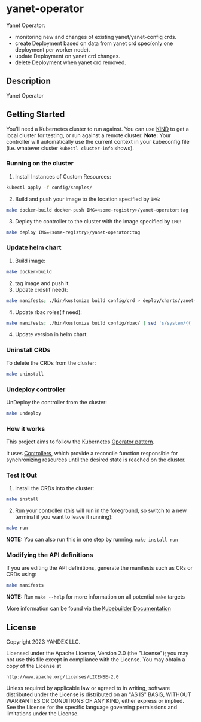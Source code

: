 # yanet-operator
Yanet Operator:
- monitoring new and changes of existing yanet/yanet-config crds.
- create Deployment based on data from yanet crd spec(only one deployment per worker node).
- update Deployment on yanet crd changes.
- delete Deployment when yanet crd removed.

## Description
Yanet Operator

## Getting Started
You’ll need a Kubernetes cluster to run against. You can use [KIND](https://sigs.k8s.io/kind) to get a local cluster for testing, or run against a remote cluster.
**Note:** Your controller will automatically use the current context in your kubeconfig file (i.e. whatever cluster `kubectl cluster-info` shows).

### Running on the cluster
1. Install Instances of Custom Resources:

```sh
kubectl apply -f config/samples/
```

2. Build and push your image to the location specified by `IMG`:

```sh
make docker-build docker-push IMG=<some-registry>/yanet-operator:tag
```

3. Deploy the controller to the cluster with the image specified by `IMG`:

```sh
make deploy IMG=<some-registry>/yanet-operator:tag
```

### Update helm chart
1. Build image:
```sh
make docker-build
```
2. tag image and push it.
3. Update crds(if need):
```sh
make manifests; ./bin/kustomize build config/crd > deploy/charts/yanet-operator/crds/yanet.yaml
```
4. Update rbac roles(if need):
```sh
make manifests; ./bin/kustomize build config/rbac/ | sed 's/system/{{ .Values.namespace }}/g' > deploy/charts/yanet-operator/templates/rbac.yaml
```
4. Update version in helm chart.

### Uninstall CRDs
To delete the CRDs from the cluster:

```sh
make uninstall
```

### Undeploy controller
UnDeploy the controller from the cluster:

```sh
make undeploy
```

### How it works
This project aims to follow the Kubernetes [Operator pattern](https://kubernetes.io/docs/concepts/extend-kubernetes/operator/).

It uses [Controllers](https://kubernetes.io/docs/concepts/architecture/controller/),
which provide a reconcile function responsible for synchronizing resources until the desired state is reached on the cluster.

### Test It Out
1. Install the CRDs into the cluster:

```sh
make install
```

2. Run your controller (this will run in the foreground, so switch to a new terminal if you want to leave it running):

```sh
make run
```

**NOTE:** You can also run this in one step by running: `make install run`

### Modifying the API definitions
If you are editing the API definitions, generate the manifests such as CRs or CRDs using:

```sh
make manifests
```

**NOTE:** Run `make --help` for more information on all potential `make` targets

More information can be found via the [Kubebuilder Documentation](https://book.kubebuilder.io/introduction.html)

## License

Copyright 2023 YANDEX LLC.

Licensed under the Apache License, Version 2.0 (the "License");
you may not use this file except in compliance with the License.
You may obtain a copy of the License at

    http://www.apache.org/licenses/LICENSE-2.0

Unless required by applicable law or agreed to in writing, software
distributed under the License is distributed on an "AS IS" BASIS,
WITHOUT WARRANTIES OR CONDITIONS OF ANY KIND, either express or implied.
See the License for the specific language governing permissions and
limitations under the License.

